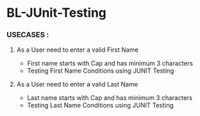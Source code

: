 # BL-JUnit-Testing

### USECASES :

1. As a User need to enter a valid First Name
   - First name starts with Cap and has minimum 3 characters
   - Testing First Name Conditions using JUNIT Testing

2. As a User need to enter a valid Last Name
   - Last name starts with Cap and has minimum 3 characters
   - Testing Last Name Conditions using JUNIT Testing
